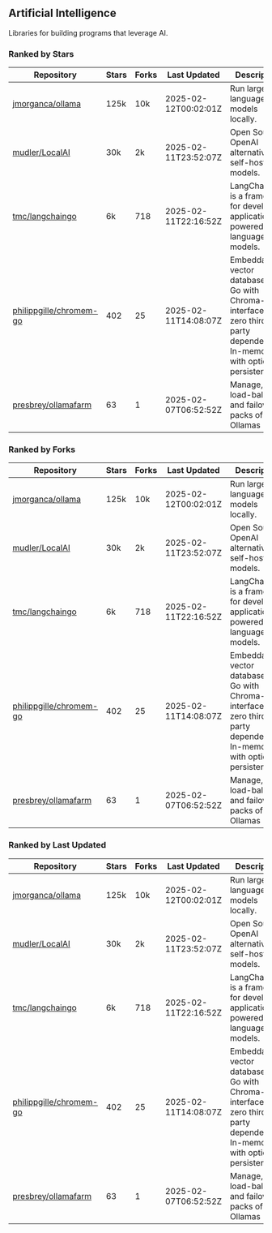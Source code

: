 ## Artificial Intelligence

Libraries for building programs that leverage AI.

### Ranked by Stars

| Repository | Stars | Forks | Last Updated | Description | 
|------------|-------|-------|--------------|-------------|
| [jmorganca/ollama](https://github.com/jmorganca/ollama) | 125k | 10k | 2025-02-12T00:02:01Z |  Run large language models locally. |
| [mudler/LocalAI](https://github.com/mudler/LocalAI) | 30k | 2k | 2025-02-11T23:52:07Z |  Open Source OpenAI alternative, self-host AI models. |
| [tmc/langchaingo](https://github.com/tmc/langchaingo) | 6k | 718 | 2025-02-11T22:16:52Z |  LangChainGo is a framework for developing applications powered by language models. |
| [philippgille/chromem-go](https://github.com/philippgille/chromem-go) | 402 | 25 | 2025-02-11T14:08:07Z |  Embeddable vector database for Go with Chroma-like interface and zero third-party dependencies. In-memory with optional persistence. |
| [presbrey/ollamafarm](https://github.com/presbrey/ollamafarm) | 63 | 1 | 2025-02-07T06:52:52Z |  Manage, load-balance, and failover packs of Ollamas |

### Ranked by Forks

| Repository | Stars | Forks | Last Updated | Description | 
|------------|-------|-------|--------------|-------------|
| [jmorganca/ollama](https://github.com/jmorganca/ollama) | 125k | 10k | 2025-02-12T00:02:01Z |  Run large language models locally. |
| [mudler/LocalAI](https://github.com/mudler/LocalAI) | 30k | 2k | 2025-02-11T23:52:07Z |  Open Source OpenAI alternative, self-host AI models. |
| [tmc/langchaingo](https://github.com/tmc/langchaingo) | 6k | 718 | 2025-02-11T22:16:52Z |  LangChainGo is a framework for developing applications powered by language models. |
| [philippgille/chromem-go](https://github.com/philippgille/chromem-go) | 402 | 25 | 2025-02-11T14:08:07Z |  Embeddable vector database for Go with Chroma-like interface and zero third-party dependencies. In-memory with optional persistence. |
| [presbrey/ollamafarm](https://github.com/presbrey/ollamafarm) | 63 | 1 | 2025-02-07T06:52:52Z |  Manage, load-balance, and failover packs of Ollamas |

### Ranked by Last Updated

| Repository | Stars | Forks | Last Updated | Description | 
|------------|-------|-------|--------------|-------------|
| [jmorganca/ollama](https://github.com/jmorganca/ollama) | 125k | 10k | 2025-02-12T00:02:01Z |  Run large language models locally. |
| [mudler/LocalAI](https://github.com/mudler/LocalAI) | 30k | 2k | 2025-02-11T23:52:07Z |  Open Source OpenAI alternative, self-host AI models. |
| [tmc/langchaingo](https://github.com/tmc/langchaingo) | 6k | 718 | 2025-02-11T22:16:52Z |  LangChainGo is a framework for developing applications powered by language models. |
| [philippgille/chromem-go](https://github.com/philippgille/chromem-go) | 402 | 25 | 2025-02-11T14:08:07Z |  Embeddable vector database for Go with Chroma-like interface and zero third-party dependencies. In-memory with optional persistence. |
| [presbrey/ollamafarm](https://github.com/presbrey/ollamafarm) | 63 | 1 | 2025-02-07T06:52:52Z |  Manage, load-balance, and failover packs of Ollamas |


